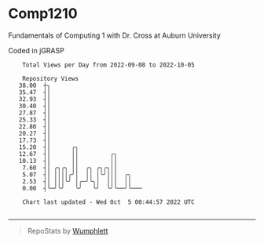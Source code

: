 # Comp1210
Fundamentals of Computing 1 with Dr. Cross at Auburn University

Coded in jGRASP

```
    Total Views per Day from 2022-09-08 to 2022-10-05

    Repository Views
   38.00  ┼╮
   35.47  ┤│
   32.93  ┤│
   30.40  ┤│
   27.87  ┤│
   25.33  ┤│
   22.80  ┤│
   20.27  ┤│
   17.73  ┤│
   15.20  ┤│      ╭╮
   12.67  ┤│      ││         ╭╮
   10.13  ┤│      ││         ││
    7.60  ┤│ ╭╮╭╮ ││  ╭╮ ╭╮╭╮││
    5.07  ┤│ ││││╭╯│  ││ │╰╯│││  ╭╮
    2.53  ┤│ │││╰╯ │╭─╯╰╮│  │││  ││
    0.00  ┤╰─╯╰╯   ╰╯   ╰╯  ╰╯╰──╯╰───

    Chart last updated - Wed Oct  5 00:44:57 2022 UTC
    
```

---

> RepoStats by [Wumphlett](https://github.com/Wumphlett)
